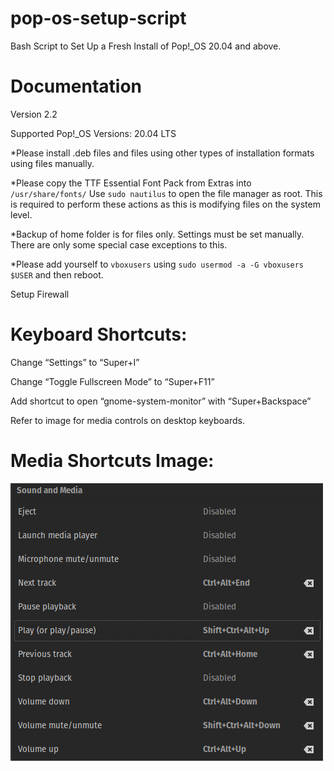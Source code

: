 # pop-os-setup-script
Bash Script to Set Up a Fresh Install of Pop!_OS 20.04 and above.


# Documentation

Version 2.2

Supported Pop!_OS Versions: 20.04 LTS

*Please install .deb files and files using other types of installation formats using files manually.

*Please copy the TTF Essential Font Pack from Extras into `/usr/share/fonts/` Use `sudo nautilus` to open the file manager as root. This is required to perform these actions as this is modifying files on the system level.

*Backup of home folder is for files only. Settings must be set manually. There are only some special case exceptions to this.

*Please add yourself to `vboxusers` using `sudo usermod -a -G vboxusers $USER` and then reboot.

Setup Firewall


# Keyboard Shortcuts:

Change “Settings” to “Super+I”

Change “Toggle Fullscreen Mode” to “Super+F11”

Add shortcut to open “gnome-system-monitor” with “Super+Backspace”

Refer to image for media controls on desktop keyboards.


# Media Shortcuts Image:
![Error](https://raw.githubusercontent.com/TechnologyMan101/pop-os-setup-script/master/Media_Shortcuts_Desktop_Pop.png)

